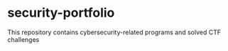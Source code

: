 # security-portfolio
This repository contains cybersecurity-related programs and solved CTF challenges
